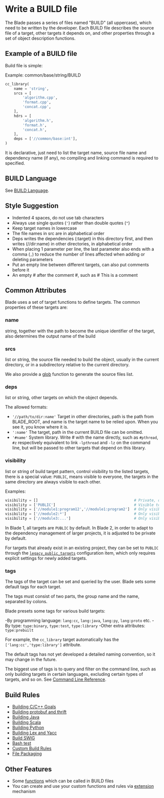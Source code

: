 # Write a BUILD file

The Blade passes a series of files named "BUILD" (all uppercase), which need to be written by the
developer. Each BUILD file describes the source file of a target, other targets it depends on,
and other properties through a set of object description functions.

## Example of a BUILD file

Build file is simple:

Example: common/base/string/BUILD

```python
cc_library(
    name = 'string',
    srcs = [
        'algorithm.cpp',
        'format.cpp',
        'concat.cpp',
    ],
    hdrs = [
        'algorithm.h',
        'format.h',
        'concat.h',
    ],
    deps = ['//common/base:int'],
)
```

It is declarative, just need to list the target name, source file name and dependency name
(if any), no compiling and linking command is required to specified.

## BUILD Language

See [BUILD Language](dsl.md).

## Style Suggestion

* Indented 4 spaces, do not use tab characters
* Always use single quotes (`'`) rather than double quotes (`"`)
* Keep target names in lowercase
* The file names in src are in alphabetical order
* Deps writes the dependencies (:target) in this directory first, and then writes (//dir:name) in
  other directories, in alphabetical order
* When placing 1 parameter per line, the last parameter also ends with a comma (`,`) to reduce the
  number of lines affected when adding or deleting parameters
* Put an empty line between different targets, can also put comments before it
* An empty # after the comment #, such as # This is a comment

## Common Attributes

Blade uses a set of target functions to define targets. The common properties of these targets are:

### name

string, together with the path to become the unique identifier of the target, also determines
  the output name of the build

### srcs

list or string, the source file needed to build the object, usually in the current directory,
or in a subdirectory relative to the current directory.

We also provide a [glob](functions.md#glob) function to generate the source files list.

### deps

list or string, other targets on which the object depends.

The allowed formats:

* `'//path/to/dir:name'` Target in other directories, path is the path from BLADE_ROOT, and name is
  the target name to be relied upon. When you see it, you know where it is.
* `':name'` The target, path in the current BUILD file can be omitted.
* `'#name'` System library. Write # with the name directly, such as `#pthread`, `#z` respectively
  equivalent to link `-lpthread` and `-lz` on the command line, but will be passed to other targets
   that depend on this library.

### visibility

list or string of build target pattern, control visibility to the listed targets,
there is a special value: `PUBLIC`, means visible to everyone, the targets in the same directory
are always visible to each other.

Examples:

```python
visibility = []                                            # Private, only visible to the current BUILD file
visibility = ['PUBLIC']                                    # Visible to every one
visibility = ['//module1:program12','//module1:program2']  # Only visible to these two targets
visibility = ['//module2:*']                               # Only visible to the targets under the module2 directory, but not to its subdirectories
visibility = ['//module3:...']                             # Only visible to the targets under the module3 directory and all its subdirectories
```

In Blade 1, all targets are `PUBLIC` by default. In Blade 2, in order to adapt to the dependency
management of larger projects, it is adjusted to be private by default.

For targets that already exist in an existing project, they can be set to `PUBLIC` through the
[`legacy_public_targets`](config.md#global_config) configuration item, which only requires
explicit settings for newly added targets.

### tags

The tags of the target can be set and queried by the user. Blade sets some default tags for each target.

The tags must consist of two parts, the group name and the name, separated by colons.

Blade presets some tags for various build targets:

-By programming language: `lang:cc`, `lang:java`, `lang:py`, `lang:proto` etc.
-By type: `type:binary`, `type:test`, `type:library`
-Other extra attributes: `type:prebuilt`

For example, the `cc_library` target automatically has the `['lang:cc','type:library']` attribute.

The default tags has not yet developed a detailed naming convention, so it may change in the future.

The biggest use of tags is to query and filter on the command line, such as only building targets in
certain languages, excluding certain types of targets, and so on.
See [Command Line Reference](command_line.md).

## Build Rules

* [Building C/C++ Goals](build_rules/cc.md)
* [Building protobuf and thrift](build_rules/idl.md)
* [Building Java](build_rules/java.md)
* [Building Scala](build_rules/scala.md)
* [Building Python](build_rules/python.md)
* [Building Lex and Yacc](build_rules/lexyacc.md)
* [Build SWIG](build_rules/swig.md)
* [Bash test](build_rules/shell.md)
* [Custom Build Rules](build_rules/gen_rule.md)
* [File Packaging](build_rules/package.md)

## Other Features

* Some [functions](functions.md) which can be called in BUILD files
* You can create and use your custom functions and rules via [extension](build_rules/extension.md)
  mechanism
